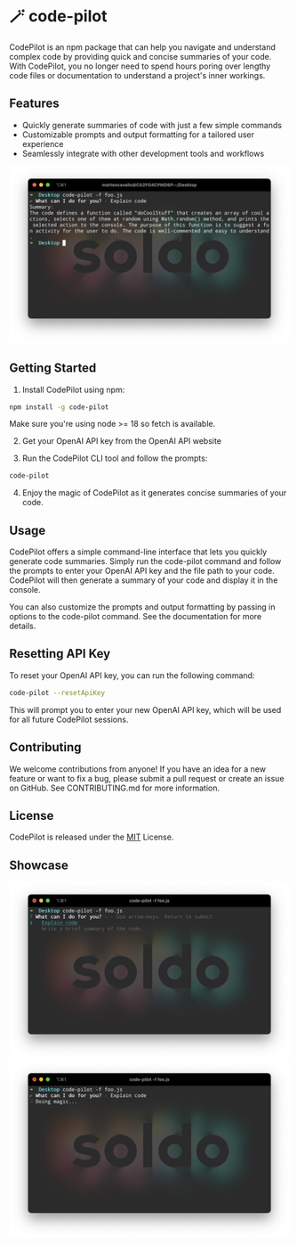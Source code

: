 # 🪄 code-pilot
CodePilot is an npm package that can help you navigate and understand complex code by providing quick and concise summaries of your code. With CodePilot, you no longer need to spend hours poring over lengthy code files or documentation to understand a project's inner workings.

## Features
- Quickly generate summaries of code with just a few simple commands
- Customizable prompts and output formatting for a tailored user experience
- Seamlessly integrate with other development tools and workflows

![Showcase Image of CodePilot](./showcase/1.png)
## Getting Started
1. Install CodePilot using npm:
```bash
npm install -g code-pilot
```
Make sure you're using node >= 18 so fetch is available.

2. Get your OpenAI API key from the OpenAI API website

3. Run the CodePilot CLI tool and follow the prompts:

```bash
code-pilot
```

4. Enjoy the magic of CodePilot as it generates concise summaries of your code.
## Usage
CodePilot offers a simple command-line interface that lets you quickly generate code summaries. Simply run the code-pilot command and follow the prompts to enter your OpenAI API key and the file path to your code. CodePilot will then generate a summary of your code and display it in the console.

You can also customize the prompts and output formatting by passing in options to the code-pilot command. See the documentation for more details.

## Resetting API Key
To reset your OpenAI API key, you can run the following command:

```bash
code-pilot --resetApiKey
```
This will prompt you to enter your new OpenAI API key, which will be used for all future CodePilot sessions.



## Contributing
We welcome contributions from anyone! If you have an idea for a new feature or want to fix a bug, please submit a pull request or create an issue on GitHub. See CONTRIBUTING.md for more information.

## License
CodePilot is released under the [MIT](https://opensource.org/license/mit/) License.

## Showcase
![Showcase Image of CodePilot](./showcase/2.png)
![Showcase Image of CodePilot](./showcase/3.png)
